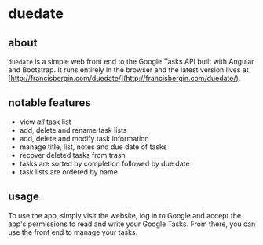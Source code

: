 # duedate

## about
`duedate` is a simple web front end to the Google Tasks API built with Angular and Bootstrap. It runs entirely in the browser and the latest version lives at [http://francisbergin.com/duedate/](http://francisbergin.com/duedate/).

## notable features
* view _all_ task list
* add, delete and rename task lists
* add, delete and modify task information
* manage title, list, notes and due date of tasks
* recover deleted tasks from trash
* tasks are sorted by completion followed by due date
* task lists are ordered by name

## usage
To use the app, simply visit the website, log in to Google and accept the app's permissions to read and write your Google Tasks. From there, you can use the front end to manage your tasks.
